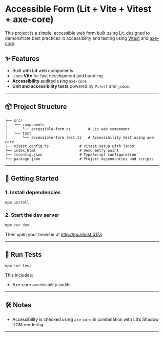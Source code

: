 # Accessible Form (Lit + Vite + Vitest + axe-core)

This project is a simple, accessible web form built using [Lit](https://lit.dev), designed to demonstrate best practices in accessibility and testing using [Vitest](https://vitest.dev) and [axe-core](https://github.com/dequelabs/axe-core).

## ✨ Features

- Built with **Lit** web components.
- Uses **Vite** for fast development and bundling.
- **Accessibility** audited using `axe-core`.
- **Unit and accessibility tests** powered by `Vitest` and `jsdom`.

---

## 📦 Project Structure

```
├── src/
|   └── components
│       └── accessible-form.ts        # Lit web component
|   └── test
│       └── accessible-form.test.ts   # Accessibility test using axe-core
├── vitest.config.ts              # Vitest setup with jsdom
├── index.html                    # Demo entry point
├── tsconfig.json                 # TypeScript configuration
└── package.json                  # Project dependencies and scripts
```

---

## 🚀 Getting Started

### 1. Install dependencies

```bash
npm install
```

### 2. Start the dev server

```bash
npm run dev
```

Then open your browser at [http://localhost:5173](http://localhost:5173)

---

## 🧪 Run Tests


```bash
npm run test
```

This includes:

- Axe-core accessibility audits

---

## 🛠 Notes

- Accessibility is checked using `axe-core` in combination with Lit’s Shadow DOM rendering.

---
